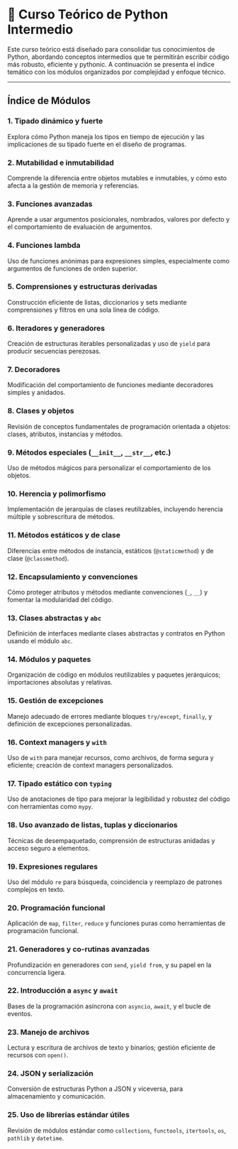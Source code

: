 
# 📘 Curso Teórico de Python Intermedio

Este curso teórico está diseñado para consolidar tus conocimientos de Python, abordando conceptos intermedios que te permitirán escribir código más robusto, eficiente y pythonic. A continuación se presenta el índice temático con los módulos organizados por complejidad y enfoque técnico.

---

## Índice de Módulos

### 1. Tipado dinámico y fuerte  

Explora cómo Python maneja los tipos en tiempo de ejecución y las implicaciones de su tipado fuerte en el diseño de programas.

### 2. Mutabilidad e inmutabilidad  

Comprende la diferencia entre objetos mutables e inmutables, y cómo esto afecta a la gestión de memoria y referencias.

### 3. Funciones avanzadas  

Aprende a usar argumentos posicionales, nombrados, valores por defecto y el comportamiento de evaluación de argumentos.

### 4. Funciones lambda  

Uso de funciones anónimas para expresiones simples, especialmente como argumentos de funciones de orden superior.

### 5. Comprensiones y estructuras derivadas  

Construcción eficiente de listas, diccionarios y sets mediante comprensiones y filtros en una sola línea de código.

### 6. Iteradores y generadores  

Creación de estructuras iterables personalizadas y uso de `yield` para producir secuencias perezosas.

### 7. Decoradores  

Modificación del comportamiento de funciones mediante decoradores simples y anidados.

### 8. Clases y objetos  

Revisión de conceptos fundamentales de programación orientada a objetos: clases, atributos, instancias y métodos.

### 9. Métodos especiales (`__init__`, `__str__`, etc.)  

Uso de métodos mágicos para personalizar el comportamiento de los objetos.

### 10. Herencia y polimorfismo  

Implementación de jerarquías de clases reutilizables, incluyendo herencia múltiple y sobrescritura de métodos.

### 11. Métodos estáticos y de clase  

Diferencias entre métodos de instancia, estáticos (`@staticmethod`) y de clase (`@classmethod`).

### 12. Encapsulamiento y convenciones  

Cómo proteger atributos y métodos mediante convenciones (`_`, `__`) y fomentar la modularidad del código.

### 13. Clases abstractas y `abc`  

Definición de interfaces mediante clases abstractas y contratos en Python usando el módulo `abc`.

### 14. Módulos y paquetes  

Organización de código en módulos reutilizables y paquetes jerárquicos; importaciones absolutas y relativas.

### 15. Gestión de excepciones  

Manejo adecuado de errores mediante bloques `try/except`, `finally`, y definición de excepciones personalizadas.

### 16. Context managers y `with`  

Uso de `with` para manejar recursos, como archivos, de forma segura y eficiente; creación de context managers personalizados.

### 17. Tipado estático con `typing`  

Uso de anotaciones de tipo para mejorar la legibilidad y robustez del código con herramientas como `mypy`.

### 18. Uso avanzado de listas, tuplas y diccionarios  

Técnicas de desempaquetado, comprensión de estructuras anidadas y acceso seguro a elementos.

### 19. Expresiones regulares  

Uso del módulo `re` para búsqueda, coincidencia y reemplazo de patrones complejos en texto.

### 20. Programación funcional  

Aplicación de `map`, `filter`, `reduce` y funciones puras como herramientas de programación funcional.

### 21. Generadores y co-rutinas avanzadas  

Profundización en generadores con `send`, `yield from`, y su papel en la concurrencia ligera.

### 22. Introducción a `async` y `await`  

Bases de la programación asíncrona con `asyncio`, `await`, y el bucle de eventos.

### 23. Manejo de archivos  

Lectura y escritura de archivos de texto y binarios; gestión eficiente de recursos con `open()`.

### 24. JSON y serialización  

Conversión de estructuras Python a JSON y viceversa, para almacenamiento y comunicación.

### 25. Uso de librerías estándar útiles  

Revisión de módulos estándar como `collections`, `functools`, `itertools`, `os`, `pathlib` y `datetime`.
